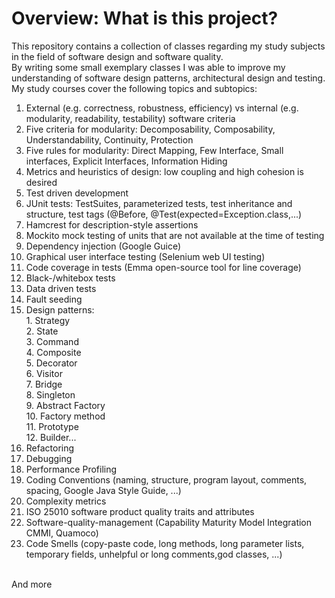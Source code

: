 # Overview: What is this project?

This repository contains a collection of classes regarding my study subjects in the field of software design and software quality.
<br>By writing some small exemplary classes I was able to improve my understanding of software design patterns, architectural design and testing.
<br>My study courses cover the following topics and subtopics:
1. External (e.g. correctness, robustness, efficiency)  vs internal (e.g. modularity, readability, testability) software criteria
2. Five criteria for modularity: Decomposability, Composability, Understandability, Continuity, Protection
3. Five rules for modularity: Direct Mapping, Few Interface, Small interfaces, Explicit Interfaces, Information Hiding
4. Metrics and heuristics of design: low coupling and high cohesion is desired
5. Test driven development
6. JUnit tests: TestSuites, parameterized tests, test inheritance and structure, test tags (@Before, @Test(expected=Exception.class,...)
7. Hamcrest for description-style assertions
8. Mockito mock testing of units that are not available at the time of testing
9. Dependency injection (Google Guice)
10. Graphical user interface testing (Selenium web UI testing) 
11. Code coverage in tests (Emma open-source tool for line coverage)
12. Black-/whitebox tests
13. Data driven tests
14. Fault seeding
15. Design patterns:
  <br> 1. Strategy
  <br> 2. State
  <br> 3. Command
  <br> 4. Composite
  <br> 5. Decorator
  <br> 6. Visitor
  <br> 7. Bridge
  <br> 8. Singleton
  <br> 9. Abstract Factory
  <br>10. Factory method
  <br>11. Prototype
  <br>12. Builder...
 11. Refactoring
 12. Debugging
 13. Performance Profiling
 14. Coding Conventions (naming, structure, program layout, comments, spacing, Google Java Style Guide, ...)
 15. Complexity metrics
 16. ISO 25010 software product quality traits and attributes
 17. Software-quality-management (Capability Maturity Model Integration CMMI, Quamoco)
 18. Code Smells (copy-paste code, long methods, long parameter lists, temporary fields, unhelpful or long comments,god classes, ...) 
 
 <br>And more
